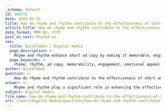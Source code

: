 ```yaml
---
_schema: default
id: 166772
date: 2025-01-31
title: How do rhyme and rhythm contribute to the effectiveness of short ad copy?
article_title: How do rhyme and rhythm contribute to the effectiveness of short ad copy?
date_format: MMM DD, YYYY
post_on_text: Posted on
seo:
  title: QuickTakes | Digital media
  page_description: >-
    Rhyme and rhythm enhance short ad copy by making it memorable, engaging, emotionally appealing, clear, and capable of establishing brand identity.
  page_keywords: >-
    rhyme, rhythm, ad copy, memorability, engagement, emotional appeal, clarity, conciseness, brand identity, advertising effectiveness
author: QuickTakes
question: >-
    How do rhyme and rhythm contribute to the effectiveness of short ad copy?
answer: >-
    Rhyme and rhythm play a significant role in enhancing the effectiveness of short ad copy. Here’s how they contribute:\n\n### 1. **Memorability**\nRhyme creates a musical quality that makes phrases more memorable. When words rhyme, they tend to stick in the audience's mind, making it easier for them to recall the message later. For example, a catchy slogan like "Reduce, Reuse, Recycle" not only conveys a clear message but also employs rhyme to enhance retention.\n\n### 2. **Engagement**\nRhythm in copy can create a flow that draws readers in. A rhythmic structure can make the reading experience more enjoyable, encouraging the audience to engage with the content. This is particularly effective in short ad copy, where capturing attention quickly is crucial.\n\n### 3. **Emotional Appeal**\nRhyme and rhythm can evoke emotions, making the message more impactful. A well-crafted rhythmic phrase can resonate with the audience on a deeper level, enhancing the emotional appeal of the advertisement. For instance, a rhythmic tagline can evoke feelings of joy, nostalgia, or urgency, depending on the context.\n\n### 4. **Clarity and Conciseness**\nUsing rhyme and rhythm often necessitates careful word choice, which can lead to more concise and clear messaging. This is essential in short ad copy, where every word counts. The need to maintain a rhythmic flow can help copywriters distill their ideas into succinct phrases that convey the core message effectively.\n\n### 5. **Brand Identity**\nRhyme and rhythm can help establish a brand's identity. A catchy, rhythmic slogan can become synonymous with a brand, making it instantly recognizable. This is particularly important in competitive markets where differentiation is key.\n\n### Conclusion\nIncorporating rhyme and rhythm into short ad copy not only enhances its memorability and engagement but also strengthens emotional connections and brand identity. These techniques, when used effectively, can significantly improve the overall impact of advertising messages.
subject: Digital media
file_name: how-do-rhyme-and-rhythm-contribute-to-the-effectiveness-of-short-ad-copy.md
url: /learn/digital-media/questions/how-do-rhyme-and-rhythm-contribute-to-the-effectiveness-of-short-ad-copy
---
```


&nbsp;